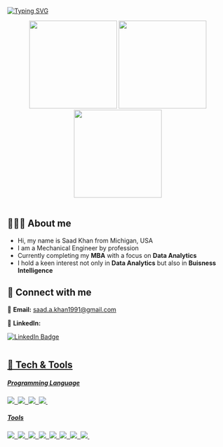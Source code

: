 
[![Typing SVG](https://readme-typing-svg.herokuapp.com?font=Fira+Code&pause=1000&color=0F12F7&random=false&width=435&lines=Hello+%26+Welcome+%F0%9F%98%8A%F0%9F%91%8B)](https://git.io/typing-svg) 
<div id="header" align="center">
  <img src="https://media.giphy.com/media/QX15lZJbifeQPzcNDt/giphy.gif" width="200"/> 
  <img src="https://media.giphy.com/media/QX15lZJbifeQPzcNDt/giphy.gif" width="200"/> 
 <img src="https://media.giphy.com/media/QX15lZJbifeQPzcNDt/giphy.gif" width="200"/>
 </div>
<br>

## 🙋🏻‍♂️ About me
- Hi, my name is Saad Khan from Michigan, USA
- I am a Mechanical Engineer by profession
- Currently completing my **MBA** with a focus on **Data Analytics**
- I hold a keen interest not only in **Data Analytics** but also in **Buisness Intelligence**

## 👥 Connect with me
📩 **Email:** saad.a.khan1991@gmail.com
<br>

💼 **LinkedIn:** <div id="badges">
  <a href="https://www.linkedin.com/in/saad-khan-4a5312153/">
  <img src="https://img.shields.io/badge/LinkedIn-blue?style=for-the-badge&logo=linkedin&logoColor=white" alt="LinkedIn Badge"/>
</div>
<img src="https://komarev.com/ghpvc/?username=skhan060&style=flat-square&color=red" alt=""/">

## 🔧 Tech & Tools 
##### Programming Language
<img src="https://img.shields.io/badge/C%2B%2B-00599C?style=for-the-badge&logo=c%2B%2B&logoColor=white">&nbsp;
<img src="https://img.shields.io/badge/Python-73F3FFFF?style=for-the-badge&logo=python&logoColor=ffde57">&nbsp;
<img src="https://img.shields.io/badge/R-876DC3?style=for-the-badge&logo=r&logoColor=red">&nbsp;
<img src="https://img.shields.io/badge/BigQuery-SQL-F7A41D?style=for-the-badge=zig&logoColor=white">&nbsp;

##### Tools
<div>
  <img src="https://img.shields.io/badge/Tableau-249DA9?style=for-the-badge&logo=Tableau&logoColor=white">&nbsp;
  <img src="https://img.shields.io/badge/Microsoft_PowerPoint-d04423?style=for-the-badge&logo=microsoft-powerpoint&logoColor=white">&nbsp;
  <img src="https://img.shields.io/badge/Microsoft_Excel-1d6f42?style=for-the-badge&logo=microsoft-excel&logoColor=white">&nbsp;
  <img src="https://img.shields.io/badge/Google%20Sheets-34A853?style=for-the-badge&logo=google-sheets&logoColor=white">&nbsp;
   <img src="https://img.shields.io/badge/Microsoft_Word-2B579A?style=for-the-badge&logo=microsoft-word&logoColor=white">&nbsp;
   <img src="https://img.shields.io/badge/GitHub-100000?style=for-the-badge&logo=github&logoColor=white">&nbsp;
  <img src="https://img.shields.io/badge/Google_BigQuery-4285F4?style=for-the-badge&logo=google-bigquery&logoColor=white">&nbsp;
   <img src="https://img.shields.io/badge/MATLAB-49c3c3?style=for-the-badge&logo=Matlab&logoColor=white">&nbsp;
   



<!---
skhan060/skhan060 is a ✨ special ✨ repository because its `README.md` (this file) appears on your GitHub profile.
You can click the Preview link to take a look at your changes.
--->
